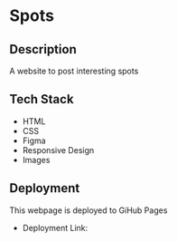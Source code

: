 # Spots

## Description

A website to post interesting spots

## Tech Stack

- HTML
- CSS
- Figma
- Responsive Design
- Images

## Deployment

This webpage is deployed to GiHub Pages

- Deployment Link:
